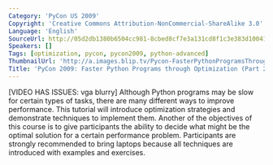 ```yaml
---
Category: 'PyCon US 2009'
Copyright: 'Creative Commons Attribution-NonCommercial-ShareAlike 3.0'
Language: 'English'
SourceUrl: http://05d2db1380b6504cc981-8cbed8cf7e3a131cd8f1c3e383d10041.r93.cf2.rackcdn.com/pycon-us-2009/216_pycon-2009-faster-python-programs-through-optimization-part-2-of-3.mp4
Speakers: []
Tags: [optimization, pycon, pycon2009, python-advanced]
ThumbnailUrl: 'http://a.images.blip.tv/Pycon-FasterPythonProgramsThroughOptimizationPart002899-905.jpg'
Title: 'PyCon 2009: Faster Python Programs through Optimization (Part 2 of 3)'
---
```

  
[VIDEO HAS ISSUES: vga blurry] Although Python programs may be slow for
certain types of tasks, there are many different ways to improve performance.
This tutorial will introduce optimization strategies and demonstrate
techniques to implement them. Another of the objectives of this course is to
give participants the ability to decide what might be the optimal solution for
a certain performance problem. Participants are strongly recommended to bring
laptops because all techniques are introduced with examples and exercises.

